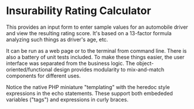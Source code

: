 Insurability Rating Calculator
=====================

This provides an input form to enter sample values for an automobile driver and view the resulting rating score.
It's based on a 13-factor formula analyzing such things as driver's age, etc.

It can be run as a web page or to the terminal from command line.  There is also a battery of unit tests included.
To make these things easier, the user interface was separated from the business logic. The object-oriented/functional design provides modularity to mix-and-match components for different uses.

Notice the native PHP miniature "templating" with the heredoc style expressions in the echo statements.  These
support both embededed variables ("tags") and expressions in curly braces.
